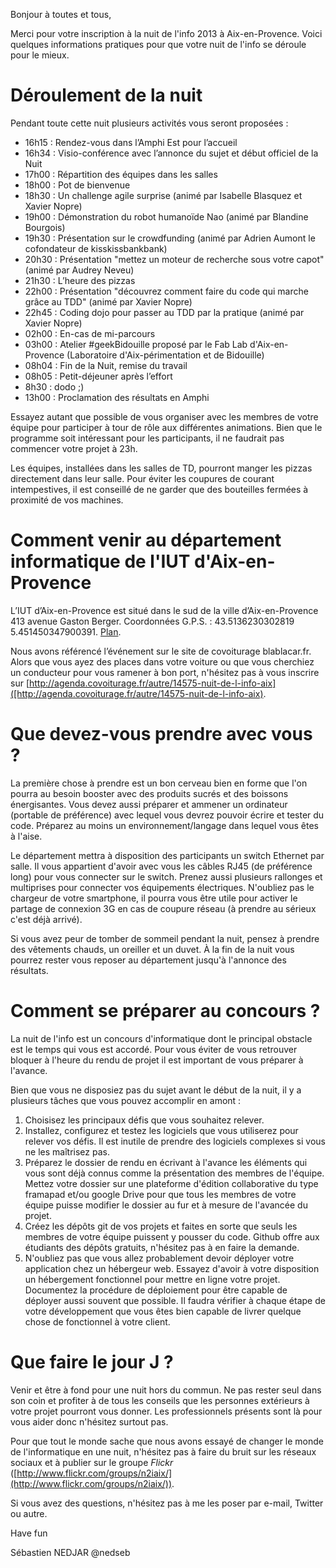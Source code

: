 Bonjour à toutes et tous,

Merci pour votre inscription à la nuit de l'info 2013 à Aix-en-Provence. 
Voici quelques informations pratiques pour que votre nuit de l'info se déroule 
pour le mieux.

Déroulement de la nuit
======================
Pendant toute cette nuit plusieurs activités vous seront proposées :

-   16h15 : Rendez-vous dans l’Amphi Est pour l’accueil
-   16h34 : Visio-conférence avec l’annonce du sujet et début officiel de la Nuit
-   17h00 : Répartition des équipes dans les salles
-   18h00 : Pot de bienvenue
-   18h30 : Un challenge agile surprise (animé par Isabelle Blasquez et Xavier Nopre)
-   19h00 : Démonstration du robot humanoïde Nao (animé par Blandine Bourgois)
-   19h30 : Présentation sur le crowdfunding (animé par Adrien Aumont le cofondateur de kisskissbankbank)
-   20h30 : Présentation "mettez un moteur de recherche sous votre capot" (animé par Audrey Neveu)
-   21h30 : L’heure des pizzas
-   22h00 : Présentation "découvrez comment faire du code qui marche grâce au TDD" (animé par Xavier Nopre)
-   22h45 : Coding dojo pour passer au TDD par la pratique (animé par Xavier Nopre)
-   02h00 : En-cas de mi-parcours
-   03h00 : Atelier #geekBidouille proposé par le Fab Lab d'Aix-en-Provence (Laboratoire d'Aix-périmentation et de Bidouille)
-   08h04 : Fin de la Nuit, remise du travail
-   08h05 : Petit-déjeuner après l’effort
-   8h30 : dodo ;)
-   13h00 : Proclamation des résultats en Amphi

Essayez autant que possible de vous organiser avec les membres de votre équipe pour participer à tour de rôle aux différentes animations. Bien que le programme soit intéressant pour les participants, il ne faudrait pas commencer votre projet à 23h.

Les équipes, installées dans les salles de TD, pourront manger les pizzas directement dans leur salle. Pour éviter les coupures de courant intempestives, il est conseillé de ne garder que des bouteilles fermées à proximité de vos machines.

Comment venir au département informatique de l'IUT d'Aix-en-Provence
====================================================================
L’IUT d’Aix-en-Provence est situé dans le sud de la ville d’Aix-en-Provence 413 avenue Gaston Berger. Coordonnées G.P.S. : 43.5136230302819 5.451450347900391. [Plan](http://maps.google.fr/maps?f=q&amp;source=embed&amp;hl=fr&amp;geocode=&amp;q=43.513366,5.451225&amp;sll=48.860602,2.291532&amp;sspn=0.009882,0.01929&amp;ie=UTF8&amp;ll=43.513387,5.45084&amp;spn=0.004902,0.01929&amp;z=16&amp;layer=c&amp;cbll=43.513429,5.451279&amp;panoid=PIE6J-U4OzT81Hj1SmZe-w&amp;cbp=11,352.2,,0,-7.1).

Nous avons référencé l’événement sur le site de covoiturage blablacar.fr. Alors que vous ayez des places dans votre voiture ou que vous cherchiez un conducteur pour vous ramener à bon port, n'hésitez pas à vous inscrire sur [http://agenda.covoiturage.fr/autre/14575-nuit-de-l-info-aix]([http://agenda.covoiturage.fr/autre/14575-nuit-de-l-info-aix).

Que devez-vous prendre avec vous ?
==================================
La première chose à prendre est un bon cerveau bien en forme que l'on pourra au besoin booster avec des produits sucrés et des boissons énergisantes. Vous devez aussi préparer et ammener un ordinateur (portable de préférence) avec lequel vous devrez pouvoir écrire et tester du code. Préparez au moins un environnement/langage dans lequel vous êtes à l'aise.

Le département mettra à disposition des participants un switch Ethernet par salle. Il vous appartient d'avoir avec vous les câbles RJ45 (de préférence long) pour vous connecter sur le switch. Prenez aussi plusieurs rallonges et multiprises pour connecter vos équipements électriques.
N'oubliez pas le chargeur de votre smartphone, il pourra vous être utile pour activer le partage de connexion 3G en cas de coupure réseau (à prendre au sérieux c'est déjà arrivé).

Si vous avez peur de tomber de sommeil pendant la nuit, pensez à prendre des vêtements chauds, un oreiller et un duvet. À la fin de la nuit vous pourrez rester vous reposer au département jusqu'à l'annonce des résultats.

Comment se préparer au concours ?
=================================
La nuit de l'info est un concours d'informatique dont le principal obstacle est le temps qui vous est accordé. Pour vous éviter de vous retrouver bloquer à l'heure du rendu de projet il est important de vous préparer à l'avance.

Bien que vous ne disposiez pas du sujet avant le début de la nuit, il y a plusieurs tâches que vous pouvez accomplir en amont :

1. Choisisez les principaux défis que vous souhaitez relever.
2. Installez, configurez et testez les logiciels que vous utiliserez pour relever vos défis. Il est inutile de prendre des logiciels complexes si vous ne les maîtrisez pas.
3. Préparez le dossier de rendu en écrivant à l'avance les éléments qui vous sont déjà connus comme la présentation des membres de l'équipe. Mettez votre dossier sur une plateforme d'édition collaborative du type framapad et/ou google Drive pour que tous les membres de votre équipe puisse modifier le dossier au fur et à mesure de l'avancée du projet.
4. Créez les dépôts git de vos projets et faites en sorte que seuls les membres de votre équipe puissent y pousser du code. Github offre aux étudiants des dépôts gratuits, n'hésitez pas à en faire la demande.
5. N'oubliez pas que vous allez probablement devoir déployer votre application chez un hébergeur web. Essayez d'avoir à votre disposition un hébergement fonctionnel pour mettre en ligne votre projet. Documentez la procédure de déploiement pour être capable de déployer aussi souvent que possible. Il faudra vérifier à chaque étape de votre développement que vous êtes bien capable de livrer quelque chose de fonctionnel à votre client.

Que faire le jour J ?
=====================
Venir et être à fond pour une nuit hors du commun. Ne pas rester seul dans son coin et profiter à de tous les conseils que les personnes extérieurs à votre projet pourront vous donner. Les professionnels présents sont là pour vous aider donc n'hésitez surtout pas.

Pour que tout le monde sache que nous avons essayé de changer le monde de l'informatique en une nuit, n'hésitez pas à faire du bruit sur les réseaux sociaux et à publier sur le groupe *Flickr* ([http://www.flickr.com/groups/n2iaix/](http://www.flickr.com/groups/n2iaix/)).


Si vous avez des questions, n'hésitez pas à me les poser par e-mail, Twitter ou autre.


Have fun

Sébastien NEDJAR
@nedseb
